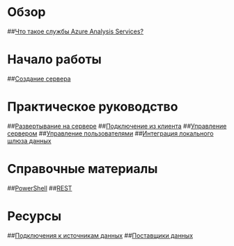 # Обзор
##[Что такое службы Azure Analysis Services?](analysis-services-overview.md)
# Начало работы
##[Создание сервера](analysis-services-create-server.md)

# Практическое руководство 
##[Развертывание на сервере](analysis-services-deploy.md)
##[Подключение из клиента](analysis-services-connect.md)
##[Управление сервером](analysis-services-manage.md)
##[Управление пользователями](analysis-services-manage-users.md)
##[Интеграция локального шлюза данных](analysis-services-gateway.md)

# Справочные материалы
##[PowerShell](analysis-services-powershell.md)
##[REST](/rest/api/analysisservices)

# Ресурсы
##[Подключения к источникам данных](analysis-services-datasource.md)
##[Поставщики данных](analysis-services-data-providers.md) 


<!--HONumber=Jan17_HO4-->


